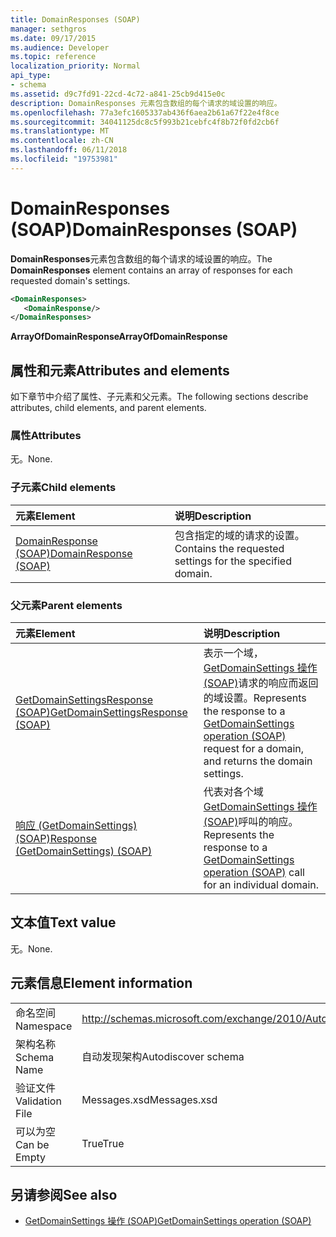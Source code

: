 ```yaml
---
title: DomainResponses (SOAP)
manager: sethgros
ms.date: 09/17/2015
ms.audience: Developer
ms.topic: reference
localization_priority: Normal
api_type:
- schema
ms.assetid: d9c7fd91-22cd-4c72-a841-25cb9d415e0c
description: DomainResponses 元素包含数组的每个请求的域设置的响应。
ms.openlocfilehash: 77a3efc1605337ab436f6aea2b61a67f22e4f8ce
ms.sourcegitcommit: 34041125dc8c5f993b21cebfc4f8b72f0fd2cb6f
ms.translationtype: MT
ms.contentlocale: zh-CN
ms.lasthandoff: 06/11/2018
ms.locfileid: "19753981"
---
```

# <a name="domainresponses-soap"></a><span data-ttu-id="7ee7b-103">DomainResponses (SOAP)</span><span class="sxs-lookup"><span data-stu-id="7ee7b-103">DomainResponses (SOAP)</span></span>

<span data-ttu-id="7ee7b-104">**DomainResponses**元素包含数组的每个请求的域设置的响应。</span><span class="sxs-lookup"><span data-stu-id="7ee7b-104">The **DomainResponses** element contains an array of responses for each requested domain's settings.</span></span> 
  
```XML
<DomainResponses>
   <DomainResponse/>
</DomainResponses>
```

 <span data-ttu-id="7ee7b-105">**ArrayOfDomainResponse**</span><span class="sxs-lookup"><span data-stu-id="7ee7b-105">**ArrayOfDomainResponse**</span></span>
## <a name="attributes-and-elements"></a><span data-ttu-id="7ee7b-106">属性和元素</span><span class="sxs-lookup"><span data-stu-id="7ee7b-106">Attributes and elements</span></span>

<span data-ttu-id="7ee7b-107">如下章节中介绍了属性、子元素和父元素。</span><span class="sxs-lookup"><span data-stu-id="7ee7b-107">The following sections describe attributes, child elements, and parent elements.</span></span>
  
### <a name="attributes"></a><span data-ttu-id="7ee7b-108">属性</span><span class="sxs-lookup"><span data-stu-id="7ee7b-108">Attributes</span></span>

<span data-ttu-id="7ee7b-109">无。</span><span class="sxs-lookup"><span data-stu-id="7ee7b-109">None.</span></span>
  
### <a name="child-elements"></a><span data-ttu-id="7ee7b-110">子元素</span><span class="sxs-lookup"><span data-stu-id="7ee7b-110">Child elements</span></span>

|<span data-ttu-id="7ee7b-111">**元素**</span><span class="sxs-lookup"><span data-stu-id="7ee7b-111">**Element**</span></span>|<span data-ttu-id="7ee7b-112">**说明**</span><span class="sxs-lookup"><span data-stu-id="7ee7b-112">**Description**</span></span>|
|:-----|:-----|
|[<span data-ttu-id="7ee7b-113">DomainResponse (SOAP)</span><span class="sxs-lookup"><span data-stu-id="7ee7b-113">DomainResponse (SOAP)</span></span>](domainresponse-soap.md) <br/> |<span data-ttu-id="7ee7b-114">包含指定的域的请求的设置。</span><span class="sxs-lookup"><span data-stu-id="7ee7b-114">Contains the requested settings for the specified domain.</span></span>  <br/> |
   
### <a name="parent-elements"></a><span data-ttu-id="7ee7b-115">父元素</span><span class="sxs-lookup"><span data-stu-id="7ee7b-115">Parent elements</span></span>

|<span data-ttu-id="7ee7b-116">**元素**</span><span class="sxs-lookup"><span data-stu-id="7ee7b-116">**Element**</span></span>|<span data-ttu-id="7ee7b-117">**说明**</span><span class="sxs-lookup"><span data-stu-id="7ee7b-117">**Description**</span></span>|
|:-----|:-----|
|[<span data-ttu-id="7ee7b-118">GetDomainSettingsResponse (SOAP)</span><span class="sxs-lookup"><span data-stu-id="7ee7b-118">GetDomainSettingsResponse (SOAP)</span></span>](getdomainsettingsresponse-soap.md) <br/> |<span data-ttu-id="7ee7b-119">表示一个域， [GetDomainSettings 操作 (SOAP)](getdomainsettings-operation-soap.md)请求的响应而返回的域设置。</span><span class="sxs-lookup"><span data-stu-id="7ee7b-119">Represents the response to a [GetDomainSettings operation (SOAP)](getdomainsettings-operation-soap.md) request for a domain, and returns the domain settings.</span></span>  <br/> |
|[<span data-ttu-id="7ee7b-120">响应 (GetDomainSettings) (SOAP)</span><span class="sxs-lookup"><span data-stu-id="7ee7b-120">Response (GetDomainSettings) (SOAP)</span></span>](response-getdomainsettingssoap.md) <br/> |<span data-ttu-id="7ee7b-121">代表对各个域[GetDomainSettings 操作 (SOAP)](getdomainsettings-operation-soap.md)呼叫的响应。</span><span class="sxs-lookup"><span data-stu-id="7ee7b-121">Represents the response to a [GetDomainSettings operation (SOAP)](getdomainsettings-operation-soap.md) call for an individual domain.</span></span>  <br/> |
   
## <a name="text-value"></a><span data-ttu-id="7ee7b-122">文本值</span><span class="sxs-lookup"><span data-stu-id="7ee7b-122">Text value</span></span>

<span data-ttu-id="7ee7b-123">无。</span><span class="sxs-lookup"><span data-stu-id="7ee7b-123">None.</span></span>
  
## <a name="element-information"></a><span data-ttu-id="7ee7b-124">元素信息</span><span class="sxs-lookup"><span data-stu-id="7ee7b-124">Element information</span></span>

|||
|:-----|:-----|
|<span data-ttu-id="7ee7b-125">命名空间</span><span class="sxs-lookup"><span data-stu-id="7ee7b-125">Namespace</span></span>  <br/> |http://schemas.microsoft.com/exchange/2010/Autodiscover  <br/> |
|<span data-ttu-id="7ee7b-126">架构名称</span><span class="sxs-lookup"><span data-stu-id="7ee7b-126">Schema Name</span></span>  <br/> |<span data-ttu-id="7ee7b-127">自动发现架构</span><span class="sxs-lookup"><span data-stu-id="7ee7b-127">Autodiscover schema</span></span>  <br/> |
|<span data-ttu-id="7ee7b-128">验证文件</span><span class="sxs-lookup"><span data-stu-id="7ee7b-128">Validation File</span></span>  <br/> |<span data-ttu-id="7ee7b-129">Messages.xsd</span><span class="sxs-lookup"><span data-stu-id="7ee7b-129">Messages.xsd</span></span>  <br/> |
|<span data-ttu-id="7ee7b-130">可以为空</span><span class="sxs-lookup"><span data-stu-id="7ee7b-130">Can be Empty</span></span>  <br/> |<span data-ttu-id="7ee7b-131">True</span><span class="sxs-lookup"><span data-stu-id="7ee7b-131">True</span></span>  <br/> |
   
## <a name="see-also"></a><span data-ttu-id="7ee7b-132">另请参阅</span><span class="sxs-lookup"><span data-stu-id="7ee7b-132">See also</span></span>

- [<span data-ttu-id="7ee7b-133">GetDomainSettings 操作 (SOAP)</span><span class="sxs-lookup"><span data-stu-id="7ee7b-133">GetDomainSettings operation (SOAP)</span></span>](getdomainsettings-operation-soap.md)

